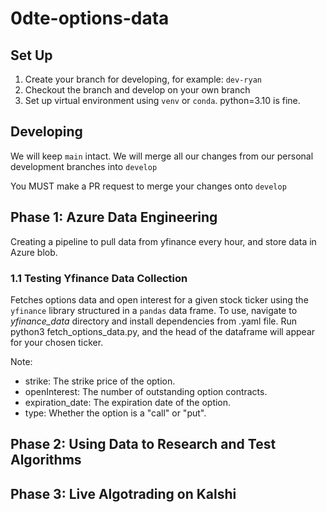 # 0dte-options-data

## Set Up
1. Create your branch for developing, for example: `dev-ryan`
2. Checkout the branch and develop on your own branch
3. Set up virtual environment using `venv` or `conda`. python=3.10 is fine.

## Developing
We will keep `main` intact. We will merge all our changes from our personal development branches into `develop`

You MUST make a PR request to merge your changes onto `develop`

## Phase 1: Azure Data Engineering

Creating a pipeline to pull data from yfinance every hour, and store data in Azure blob. 

### 1.1 Testing Yfinance Data Collection

Fetches options data and open interest for a given stock ticker using the `yfinance` library structured in a `pandas` data frame. To use, navigate to *yfinance_data* directory and install dependencies from .yaml file. Run python3 fetch_options_data.py, and the head of the dataframe will appear for your chosen ticker.

Note:
- strike: The strike price of the option.
- openInterest: The number of outstanding option contracts.
- expiration_date: The expiration date of the option.
- type: Whether the option is a "call" or "put".

## Phase 2: Using Data to Research and Test Algorithms

## Phase 3: Live Algotrading on Kalshi
